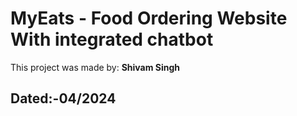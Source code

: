 <!---->

# MyEats - Food Ordering Website With integrated chatbot

<p>This project was made by: <strong>Shivam Singh</strong></p>

## Dated:-04/2024
